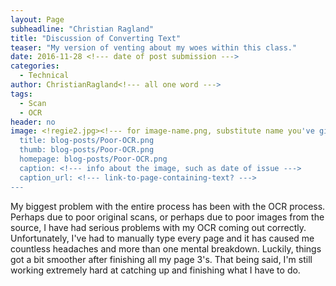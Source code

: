 ```yaml
---
layout: Page
subheadline: "Christian Ragland"
title: "Discussion of Converting Text"
teaser: "My version of venting about my woes within this class."
date: 2016-11-28 <!--- date of post submission --->
categories:
  - Technical
author: ChristianRagland<!--- all one word --->
tags:
  - Scan
  - OCR
header: no
image: <!regie2.jpg><!--- for image-name.png, substitute name you've given your image file --->
  title: blog-posts/Poor-OCR.png
  thumb: blog-posts/Poor-OCR.png
  homepage: blog-posts/Poor-OCR.png
  caption: <!--- info about the image, such as date of issue --->
  caption_url: <!--- link-to-page-containing-text? --->
---
```

My biggest problem with the entire process has been with the OCR process. Perhaps due to poor original scans, or perhaps due to poor images
from the source, I have had serious problems with my OCR coming out correctly. Unfortunately, I've had to manually type every page and it has
caused me countless headaches and more than one mental breakdown. Luckily, things got a bit smoother after finishing all my page 3's. That being
said, I'm still working extremely hard at catching up and finishing what I have to do.
